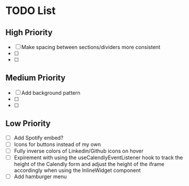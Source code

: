 # TODO List

## High Priority

- [ ] Make spacing between sections/dividers more consistent
- [ ]
- [ ]

## Medium Priority

- [ ] Add background pattern
- [ ]
- [ ]

## Low Priority

- [ ] Add Spotify embed?
- [ ] Icons for buttons instead of my own
- [ ] Fully inverse colors of Linkedin/Github icons on hover
- [ ] Expirement with using the useCalendlyEventListener hook to track the height of the Calendly form and adjust the height of the iframe accordingly when using the InlineWidget component
- [ ] Add hamburger menu
